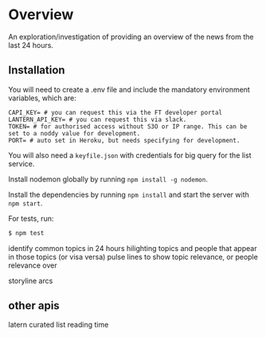# Overview

An exploration/investigation of providing an overview of the news from the last 24 hours.

## Installation

You will need to create a .env file and include the mandatory environment variables, which are:

```
CAPI_KEY= # you can request this via the FT developer portal
LANTERN_API_KEY= # you can request this via slack.
TOKEN= # for authorised access without S3O or IP range. This can be set to a noddy value for development.
PORT= # auto set in Heroku, but needs specifying for development.
```

You will also need a `keyfile.json` with credentials for big query for the list service.

Install nodemon globally by running `npm install -g nodemon`.

Install the dependencies by running `npm install` and start the server with `npm start`.

For tests, run:

```sh
$ npm test
```

identify common topics in 24 hours
hilighting topics and people that appear in those topics (or visa versa)
pulse lines to show topic relevance, or people relevance over

storyline arcs

## other apis

latern
curated list
reading time

